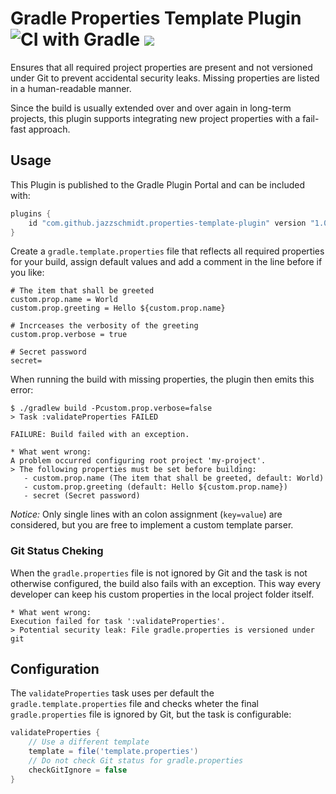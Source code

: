 # Gradle Properties Template Plugin ![CI with Gradle](https://github.com/jazzschmidt/gradle-properties-template-plugin/workflows/CI%20with%20Gradle/badge.svg?branch=master) <a href="https://plugins.gradle.org/plugin/com.github.jazzschmidt.properties-template-plugin"><img src="https://img.shields.io/badge/Gradle%20Plugin-1.0.1-brightgreen" /></a>

Ensures that all required project properties are present and not versioned under Git
to prevent accidental security leaks. Missing properties are listed in a human-readable
manner.

Since the build is usually extended over and over again in long-term projects, this
plugin supports integrating new project properties with a fail-fast approach. 

## Usage

This Plugin is published to the Gradle Plugin Portal and can be included with:
```groovy
plugins {
    id "com.github.jazzschmidt.properties-template-plugin" version "1.0.1"
}
```


Create a `gradle.template.properties` file that reflects all required properties for your build,
assign default values and add a comment in the line before if you like:

```properties
# The item that shall be greeted
custom.prop.name = World
custom.prop.greeting = Hello ${custom.prop.name}

# Incrceases the verbosity of the greeting
custom.prop.verbose = true

# Secret password
secret=
```

When running the build with missing properties, the plugin then emits this error:
```
$ ./gradlew build -Pcustom.prop.verbose=false
> Task :validateProperties FAILED

FAILURE: Build failed with an exception.

* What went wrong:
A problem occurred configuring root project 'my-project'.
> The following properties must be set before building:
   - custom.prop.name (The item that shall be greeted, default: World)
   - custom.prop.greeting (default: Hello ${custom.prop.name})
   - secret (Secret password)
```

*Notice:* Only single lines with an colon assignment (`key=value`) are considered, but
you are free to implement a custom template parser.

### Git Status Cheking

When the `gradle.properties` file is not ignored by Git and the task is not
otherwise configured, the build also fails with an exception. This way every developer
can keep his custom properties in the local project folder itself.

```
* What went wrong:
Execution failed for task ':validateProperties'.
> Potential security leak: File gradle.properties is versioned under git
```

## Configuration

The `validateProperties` task uses per default the `gradle.template.properties` file
and checks wheter the final `gradle.properties` file is ignored by Git, but the task
is configurable:
```groovy
validateProperties {
    // Use a different template
    template = file('template.properties')
    // Do not check Git status for gradle.properties
    checkGitIgnore = false
}
```
